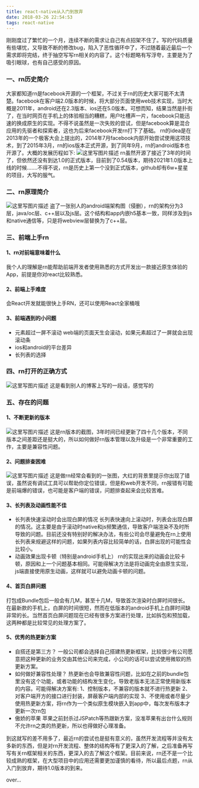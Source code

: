 ```yaml
---
title: react-native从入门到放弃
date: 2018-03-26 22:54:53
tags: react-native
---
```

刚刚度过了繁忙的一个月，连续不断的需求让自己有点招架不住了。写的代码质量有些堪忧，又导致不断的修改bug，陷入了恶性循环中了，不过随着最近最后一个需求即将完结，终于抽空写写rn相关的内容了。这个标题略有写浮夸，主要是为了吸引眼球，也有自己感受的原因。

<!-- more -->

### 一、rn历史简介
大家都知道rn是facebook开源的一个框架，不过关于rn的历史大家可能不太清楚。facebook在客户端2.0版本的时候，将大部分页面使用web技术实现，当时大概是2011年，android还在2.3版本、ios还在5.0版本。可想而知，结果当然是扑街了，在当时网页在手机上的体验相当的糟糕，用户吐槽声一片，facebook只能迅速的换成原生的实现。不得不说虽然是一次失败的尝试，但是facebook算是混合应用的先驱者和探索者，这也为后来facebook开发rn打下了基础。
rn的idea是在2013年的一个极客大会上提出的，2014年7月facebook内部开始尝试使用这项技术，到了2015年3月，rn的ios版本正式开源，到了同年9月，rn的android版本也开源了。大概的发展历程如下:
![这里写图片描述](https://img-blog.csdn.net/20180326210445589?watermark/2/text/aHR0cHM6Ly9ibG9nLmNzZG4ubmV0L3UwMTQ2NDEwMTA=/font/5a6L5L2T/fontsize/400/fill/I0JBQkFCMA==/dissolve/70)
rn虽然开源了接近了3年的时间了，但依然还没有到达1.0的正式版本，目前到了0.54版本，期待2021年1.0版本上线的时候.......不得不说，rn是历史上第一个没到正式版本，github却有6w+星星的项目，大写的服气。
### 二、rn原理简介
![这里写图片描述](https://img-blog.csdn.net/20180326210724654?watermark/2/text/aHR0cHM6Ly9ibG9nLmNzZG4ubmV0L3UwMTQ2NDEwMTA=/font/5a6L5L2T/fontsize/400/fill/I0JBQkFCMA==/dissolve/70)
盗了一张别人的android端架构图（侵删），rn的架构分为3层，java/oc层、c++层以及js层。这个结构和app内嵌h5基本一致，同样涉及到js和native通信等，只是将webview层替换为了c++层。
### 三、前端上手rn
#### 1、rn对前端意味着什么
我个人的理解是rn能帮助前端开发者使用熟悉的方式开发出一款接近原生体验的App，前提是你对react比较熟悉。
#### 2、前端上手难度
会React开发就能很快上手RN，还可以使用React全家桶哦
#### 3、前端遇到的小问题
- 元素超过一屏不滚动
web端的页面天生会滚动，如果元素超过了一屏就会出现滚动条
- ios和android的平台差异
- 长列表的选择
### 四、rn打开的正确方式
![这里写图片描述](https://img-blog.csdn.net/20180326211321940?watermark/2/text/aHR0cHM6Ly9ibG9nLmNzZG4ubmV0L3UwMTQ2NDEwMTA=/font/5a6L5L2T/fontsize/400/fill/I0JBQkFCMA==/dissolve/70)
这是看到别人的博客上写的一段话，感觉写的
### 五、存在的问题
#### 1、不断更新的版本
![这里写图片描述](https://img-blog.csdn.net/20180326211513916?watermark/2/text/aHR0cHM6Ly9ibG9nLmNzZG4ubmV0L3UwMTQ2NDEwMTA=/font/5a6L5L2T/fontsize/400/fill/I0JBQkFCMA==/dissolve/70)
这是rn版本的截图，3年时间已经更新了四十几个版本，不同版本之间差距还是挺大的，所以如何做好rn版本管理以及升级是一个非常重要的工作，主要是兼容性问题。
#### 2、问题排查困难
![这里写图片描述](https://img-blog.csdn.net/20180326211455828?watermark/2/text/aHR0cHM6Ly9ibG9nLmNzZG4ubmV0L3UwMTQ2NDEwMTA=/font/5a6L5L2T/fontsize/400/fill/I0JBQkFCMA==/dissolve/70)
这是做rn经常会看到的一张图，大红的背景里提示你出现了错误，虽然说有调试工具可以帮助你定位错误，但是和web开发不同，rn报错有可能是前端爆的错误，也可能是客户端的错误，问题排查起来会比较苦难。
#### 3、长列表及动画性能不佳
- 长列表快速滚动时会出现白屏的情况
	长列表快速向上滚动时，列表会出现白屏的情况。这主要是由于滚动时native和js频繁通信，导致客户端渲染不及时所导致的问题。目前还没有特别好的解决办法，有些公司会尽量避免在rn上使用长列表来规避这样的问题，如果列表内容比较简单的话，白屏出现的可能性会比较小。
- 动画效果出现卡顿（特别是android手机上）
rn的实现出来的动画会比较卡顿，原因和上一个问题基本相同。可能得解决方法是将动画完全由原生实现，js端直接使用原生动画，这样就可以避免动画卡顿的问题。
#### 4、首页白屏问题
打包成Bundle包后一般会有几M，甚至十几M，导致首次渲染时白屏时间很长。
在最新款的手机上，白屏的时间很短，然而在低版本的android手机上白屏时间缺非常的长。当然首页白屏问题现在已经有很多方案进行处理，比如拆包和预加载，这两种都是比较常见的处理方案了。
#### 5、优秀的热更新方案
- 自搭还是第三方？
一般公司都会选择自己搭建热更新框架，比较很少有公司愿意把这种更新的业务交由其他公司来完成，小公司的话可以尝试使用微软的热更新方案。
- 如何做好兼容性处理？
热更新也会导致兼容性问题，比如在之前的bundle包里没有这个功能，或者功能的结构发生变化，导致老版本无法正常使用新版本的内容。可能得解决方案有:
1、控制版本，不兼容的版本就不进行热更新
2、对客户端开方的接口进行封装，屏蔽客户端内部的实现
3、不使用或者尽量少使用热更新方案，将rn作为一个类似原生模块嵌入到app中，每次发布版本才更新一次rn包
- 傲娇的苹果
苹果之前封杀过JSPatch等热跟新方案，没准苹果有出台什么规则不允许rn之类的热更新，所以也得做好心理准备。

到这就写的差不用多了，最近rn的尝试也是挺有意义的，虽然开发流程等并没有太多新的东西，但是对rn开发流程、整体的结构等有了更深入的了解，之后准备再写写有关rn框架相关的东西，更深入的去了解这个框架。目前来说，rn还不是一个比较成熟的框架，在大型项目中的应用还需要更加谨慎的看待，所以最后点题，rn从入门到放弃，期待1.0版本的到来。

over...

